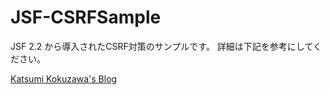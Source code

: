JSF-CSRFSample
==============

JSF 2.2 から導入されたCSRF対策のサンプルです。
詳細は下記を参考にしてください。

[Katsumi Kokuzawa's Blog](http://kokuzawa.github.io/blog/2014/10/08/jsffalsecsrfdui-ce/)
